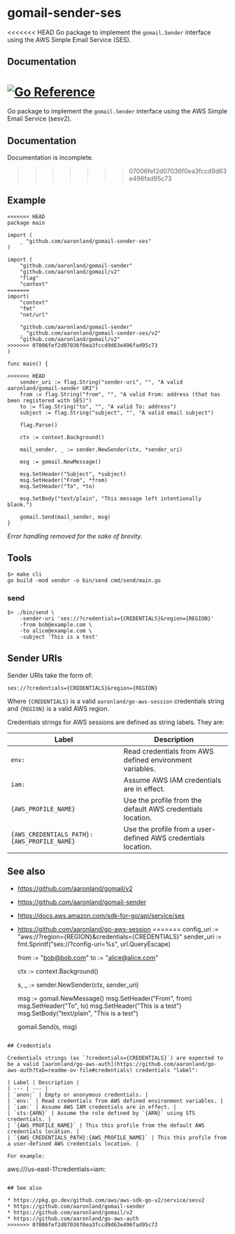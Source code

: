# gomail-sender-ses

<<<<<<< HEAD
Go package to implement the `gomail.Sender` interface using the AWS Simple Email Service (SES).

## Documentation

[![Go Reference](https://pkg.go.dev/badge/github.com/aaronland/gomail-sender-ses.svg)](https://pkg.go.dev/github.com/aaronland/gomail-sender-ses)
=======
Go package to implement the `gomail.Sender` interface using the AWS Simple Email Service (sesv2).

## Documentation

Documentation is incomplete.
>>>>>>> 07006fef2d07036f0ea3fccd9d63e496fad95c73

## Example

```
<<<<<<< HEAD
package main

import (
	_ "github.com/aaronland/gomail-sender-ses"
)

import (
	"github.com/aaronland/gomail-sender"
	"github.com/aaronland/gomail/v2"
	"flag"
	"context"
=======
import(
	"context"
	"fmt"
	"net/url"

	"github.com/aaronland/gomail-sender"
	_ "github.com/aaronland/gomail-sender-ses/v2"	
	"github.com/aaronland/gomail/v2"	
>>>>>>> 07006fef2d07036f0ea3fccd9d63e496fad95c73
)

func main() {

<<<<<<< HEAD
	sender_uri := flag.String("sender-uri", "", "A valid aaronland/gomail-sender URI")
	from := flag.String("from", "", "A valid From: address (that has been registered with SES)")
	to := flag.String("to", "", "A valid To: address")
	subject := flag.String("subject", "", "A valid email subject")		
	
	flag.Parse()
	
	ctx := context.Background()

	mail_sender, _ := sender.NewSender(ctx, *sender_uri)

	msg := gomail.NewMessage()

	msg.SetHeader("Subject", *subject)
	msg.SetHeader("From", *from)
	msg.SetHeader("To", *to)

	msg.SetBody("text/plain", "This message left intentionally blank.")

	gomail.Send(mail_sender, msg)
}
```

_Error handling removed for the sake of brevity._

## Tools

```
$> make cli
go build -mod vendor -o bin/send cmd/send/main.go
```

### send

```
$> ./bin/send \
	-sender-uri 'ses://?credentials={CREDENTIALS}&region={REGION}'
	-from bob@example.com \
	-to alice@example.com \
	-subject 'This is a test'
```

## Sender URIs

Sender URIs take the form of:

```
ses://?credentials={CREDENTIALS}&region={REGION}
```

Where `{CREDENTIALS}` is a valid `aaronland/go-aws-session` credentials string and `{REGION}` is a valid AWS region.

Credentials strings for AWS sessions are defined as string labels. They are:

| Label | Description |
| --- | --- |
| `env:` | Read credentials from AWS defined environment variables. |
| `iam:` | Assume AWS IAM credentials are in effect. |
| `{AWS_PROFILE_NAME}` | Use the profile from the default AWS credentials location. |
| `{AWS_CREDENTIALS_PATH}:{AWS_PROFILE_NAME}` | Use the profile from a user-defined AWS credentials location. |

## See also

* https://github.com/aaronland/gomail/v2
* https://github.com/aaronland/gomail-sender
* https://docs.aws.amazon.com/sdk-for-go/api/service/ses
* https://github.com/aaronland/go-aws-session
=======
     	config_uri := "aws://?region={REGION}&credentials={CREDENTIALS}"
	sender_uri := fmt.Sprintf("ses://?config-uri=%s", url.QueryEscape)

	from := "bob@bob.com"
	to := "alice@alice.com"

	ctx := context.Background()
	
	s, _ := sender.NewSender(ctx, sender_uri)

	msg := gomail.NewMessage()
	msg.SetHeader("From", from)
	msg.SetHeader("To", to)	
	msg.SetHeader("This is a test")
	msg.SetBody("text/plain", "This is a test")

	gomail.Send(s, msg)
```

## Credentials

Credentials strings (as `?credentials={CREDENTIALS}`) are expected to be a valid [aaronland/go-aws-auth](https://github.com/aaronland/go-aws-auth?tab=readme-ov-file#credentials) credentials "label":

| Label | Description |
| --- | --- |
| `anon:` | Empty or anonymous credentials. |
| `env:` | Read credentials from AWS defined environment variables. |
| `iam:` | Assume AWS IAM credentials are in effect. |
| `sts:{ARN}` | Assume the role defined by `{ARN}` using STS credentials. |
| `{AWS_PROFILE_NAME}` | This this profile from the default AWS credentials location. |
| `{AWS_CREDENTIALS_PATH}:{AWS_PROFILE_NAME}` | This this profile from a user-defined AWS credentials location. |

For example:

```
aws:///us-east-1?credentials=iam:
```

## See also

* https://pkg.go.dev/github.com/aws/aws-sdk-go-v2/service/sesv2
* https://github.com/aaronland/gomail-sender
* https://github.com/aaronland/gomail/v2
* https://github.com/aaronland/go-aws-auth
>>>>>>> 07006fef2d07036f0ea3fccd9d63e496fad95c73
